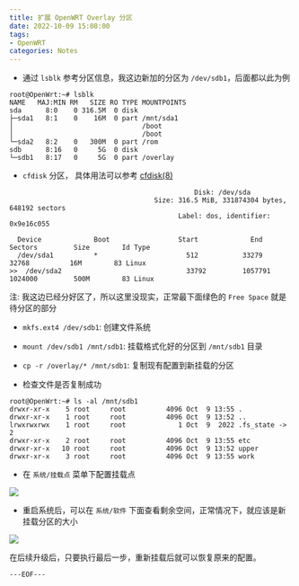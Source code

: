 ```yaml
---
title: 扩展 OpenWRT Overlay 分区 
date: 2022-10-09 15:08:00
tags:
- OpenWRT
categories: Notes
---
```


- 通过 `lsblk` 参考分区信息，我这边新加的分区为 `/dev/sdb1`，后面都以此为例

```
root@OpenWrt:~# lsblk
NAME   MAJ:MIN RM   SIZE RO TYPE MOUNTPOINTS
sda      8:0    0 316.5M  0 disk
├─sda1   8:1    0    16M  0 part /mnt/sda1
│                                /boot
│                                /boot
└─sda2   8:2    0   300M  0 part /rom
sdb      8:16   0     5G  0 disk
└─sdb1   8:17   0     5G  0 part /overlay
```

- `cfdisk` 分区， 具体用法可以参考 [cfdisk(8) ](https://www.man7.org/linux/man-pages/man8/cfdisk.8.html)

```
                                              Disk: /dev/sda
                                    Size: 316.5 MiB, 331874304 bytes, 648192 sectors
                                          Label: dos, identifier: 0x9e16c055

  Device             Boot                 Start             End        Sectors         Size        Id Type
  /dev/sda1          *                      512           33279          32768          16M        83 Linux
>>  /dev/sda2                               33792         1057791        1024000         500M        83 Linux
```
注: 我这边已经分好区了，所以这里没现实，正常最下面绿色的 `Free Space` 就是待分区的部分

- `mkfs.ext4 /dev/sdb1`: 创建文件系统

- `mount /dev/sdb1 /mnt/sdb1`: 挂载格式化好的分区到 `/mnt/sdb1` 目录

- `cp -r /overlay/* /mnt/sdb1`: 复制现有配置到新挂载的分区

- 检查文件是否复制成功

```
root@OpenWrt:~# ls -al /mnt/sdb1
drwxr-xr-x    5 root     root          4096 Oct  9 13:55 .
drwxr-xr-x    1 root     root          4096 Oct  9 13:52 ..
lrwxrwxrwx    1 root     root             1 Oct  9  2022 .fs_state -> 2
drwxr-xr-x    2 root     root          4096 Oct  9 13:55 etc
drwxr-xr-x   10 root     root          4096 Oct  9 13:52 upper
drwxr-xr-x    3 root     root          4096 Oct  9 13:55 work
```

- 在 `系统/挂载点` 菜单下配置挂载点

![](SCR-20221009-l2o.png)

- 重启系统后，可以在 `系统/软件` 下面查看剩余空间，正常情况下，就应该是新挂载分区的大小

![](SCR-20221009-ldn.png)


在后续升级后，只要执行最后一步，重新挂载后就可以恢复原来的配置。

`---EOF---`